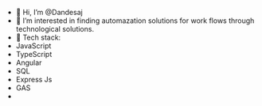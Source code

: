 - 👋 Hi, I’m @Dandesaj
- 👀 I’m interested in finding automazation solutions for work flows through technological solutions. 
- 🌱 Tech stack:
-   JavaScript
-   TypeScript
-   Angular
-   SQL
-   Express Js
-   GAS
-   


<!---
Dandesaj/Dandesaj is a ✨ special ✨ repository because its `README.md` (this file) appears on your GitHub profile.
You can click the Preview link to take a look at your changes.
--->
